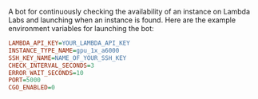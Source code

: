 A bot for continuously checking the availability of an instance on Lambda Labs and launching when an instance is found. Here are the example environment variables for launching the bot:

```ini
LAMBDA_API_KEY=YOUR_LAMBDA_API_KEY
INSTANCE_TYPE_NAME=gpu_1x_a6000
SSH_KEY_NAME=NAME_OF_YOUR_SSH_KEY
CHECK_INTERVAL_SECONDS=3
ERROR_WAIT_SECONDS=10
PORT=5000
CGO_ENABLED=0
```
